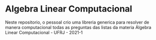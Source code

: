 # Algebra Linear Computacional

Neste repositorio, o pessoal crio uma libreria generica para resolver de manera computacional todas as preguntas das listas da materia Álgebra Linear Computacional - UFRJ - 2021-1
